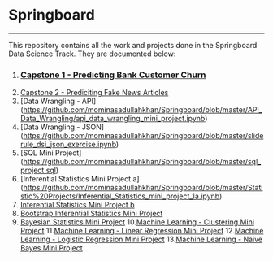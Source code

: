 # Springboard
--------------
This repository contains all the work and projects done in the Springboard Data Science Track. They are documented below:

1. ### [Capstone 1 - Predicting Bank Customer Churn](https://github.com/mominasadullahkhan/Predicting-Bank-Customer-Churn)
2. [Capstone 2 - Prediciting Fake News Articles](https://github.com/mominasadullahkhan/Predicting-Fake-News-Articles)
3. [Data Wrangling - API] (https://github.com/mominasadullahkhan/Springboard/blob/master/API_Data_Wrangling/api_data_wrangling_mini_project.ipynb)
4. [Data Wrangling - JSON] (https://github.com/mominasadullahkhan/Springboard/blob/master/sliderule_dsi_json_exercise.ipynb)
5. [SQL Mini Project] (https://github.com/mominasadullahkhan/Springboard/blob/master/sql_project.sql)
6. [Inferential Statistics Mini Project a] (https://github.com/mominasadullahkhan/Springboard/blob/master/Statistic%20Projects/Inferential_Statistics_mini_project_1a.ipynb)
7. [Inferential Statistics Mini Project b](https://github.com/mominasadullahkhan/Springboard/blob/master/Statistic%20Projects/Inferential_Statistics_mini_project_1b.ipynb)
8. [Bootstrap Inferential Statistics Mini Project](https://github.com/mominasadullahkhan/Springboard/blob/master/Statistic%20Projects/Bootstrap_Inferential_Statistics_miniproject.ipynb)
9. [Bayesian Statistics Mini Project](https://github.com/mominasadullahkhan/Springboard/blob/master/Statistic%20Projects/Bayesian_Statistics_mini_project.ipynb)
10.[Machine Learning - Clustering Mini Project](https://github.com/mominasadullahkhan/Springboard/blob/master/Machine%20Learning%20Mini%20Projects/Mini_Project_Clustering.ipynb)
11.[Machine Learning - Linear Regression Mini Project](https://github.com/mominasadullahkhan/Springboard/blob/master/Machine%20Learning%20Mini%20Projects/Mini_Project_Linear_Regression.ipynb)
12.[Machine Learning - Logistic Regression Mini Project](https://github.com/mominasadullahkhan/Springboard/blob/master/Machine%20Learning%20Mini%20Projects/Mini_Project_Logistic_Regression.ipynb)
13.[Machine Learning - Naive Bayes Mini Project](https://github.com/mominasadullahkhan/Springboard/blob/master/Machine%20Learning%20Mini%20Projects/Mini_Project_Naive_Bayes.ipynb)
